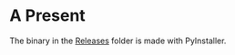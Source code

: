 # A Present

The binary in the [Releases](https://github.com/shayelorgelly/present/releases/tag/1.1) folder is made with PyInstaller.

